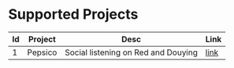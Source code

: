 # Supported Projects 

|Id|Project|Desc|Link|
|---|---|---|---|
|1|Pepsico|Social listening on Red and Douying|[link](./Pepsico/) |